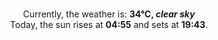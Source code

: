 <p  align="center"><br/>Currently, the weather is: <b> 34°C, <i>clear sky</i></b></br>Today, the sun rises at <b>04:55</b> and sets at <b>19:43</b>.</p>